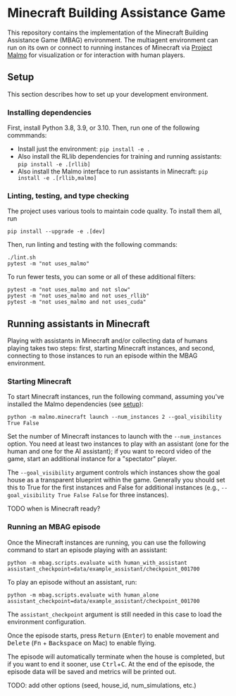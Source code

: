 # Minecraft Building Assistance Game

This repository contains the implementation of the Minecraft Building Assistance Game (MBAG) environment. The multiagent environment can run on its own or connect to running instances of Minecraft via [Project Malmo](https://github.com/microsoft/malmo) for visualization or for interaction with human players.

## Setup

This section describes how to set up your development environment.

### Installing dependencies

First, install Python 3.8, 3.9, or 3.10. Then, run one of the following commmands:

  * Install just the environment: `pip install -e .`
  * Also install the RLlib dependencies for training and running assistants: `pip install -e .[rllib]`
  * Also install the Malmo interface to run assistants in Minecraft: `pip install -e .[rllib,malmo]`

### Linting, testing, and type checking

The project uses various tools to maintain code quality. To install them all, run

    pip install --upgrade -e .[dev]

Then, run linting and testing with the following commands:

    ./lint.sh
    pytest -m "not uses_malmo"

To run fewer tests, you can some or all of these additional filters:

    pytest -m "not uses_malmo and not slow"
    pytest -m "not uses_malmo and not uses_rllib"
    pytest -m "not uses_malmo and not uses_cuda"

## Running assistants in Minecraft

Playing with assistants in Minecraft and/or collecting data of humans playing takes two steps: first, starting Minecraft instances, and second, connecting to those instances to run an episode within the MBAG environment.

### Starting Minecraft

To start Minecraft instances, run the following command, assuming you've installed the Malmo dependencies (see [setup](#setup)):

    python -m malmo.minecraft launch --num_instances 2 --goal_visibility True False

Set the number of Minecraft instances to launch with the `--num_instances` option. You need at least two instances to play with an assistant (one for the human and one for the AI assistant); if you want to record video of the game, start an additional instance for a "spectator" player.

The `--goal_visibility` argument controls which instances show the goal house as a transparent blueprint within the game. Generally you should set this to True for the first instances and False for additional instances (e.g., `--goal_visibility True False False` for three instances).

TODO when is Minecraft ready?

### Running an MBAG episode

Once the Minecraft instances are running, you can use the following command to start an episode playing with an assistant:

    python -m mbag.scripts.evaluate with human_with_assistant assistant_checkpoint=data/example_assistant/checkpoint_001700

To play an episode without an assistant, run:

    python -m mbag.scripts.evaluate with human_alone assistant_checkpoint=data/example_assistant/checkpoint_001700

The `assistant_checkpoint` argument is still needed in this case to load the environment configuration.

Once the episode starts, press <kbd>Return</kbd> (<kbd>Enter</kbd>) to enable movement and <kbd>Delete</kbd> (<kbd>Fn</kbd> + <kbd>Backspace</kbd> on Mac) to enable flying.

The episode will automatically terminate when the house is completed, but if you want to end it sooner, use <kbd>Ctrl</kbd>+<kbd>C</kbd>. At the end of the episode, the episode data will be saved and metrics will be printed out.

TODO: add other options (seed, house_id, num_simulations, etc.)
